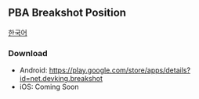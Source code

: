 ## PBA Breakshot Position

[한국어](//breakshot.devking.net/download/index.ko.md)

### Download

- Android: https://play.google.com/store/apps/details?id=net.devking.breakshot
- iOS: Coming Soon